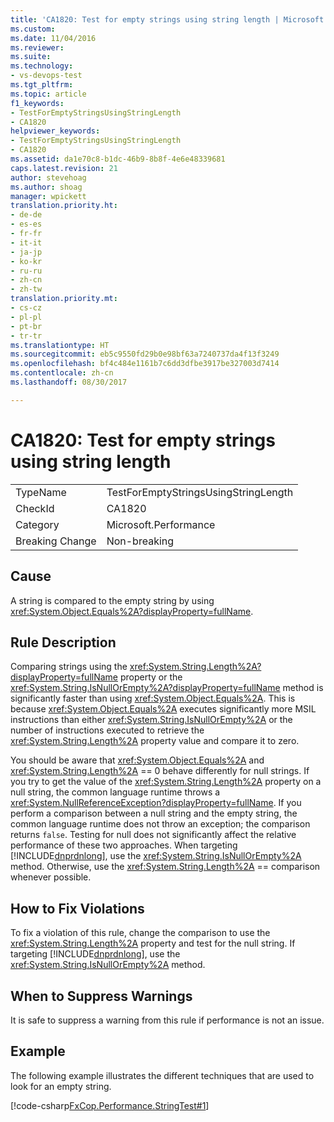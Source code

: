 ```yaml
---
title: 'CA1820: Test for empty strings using string length | Microsoft Docs'
ms.custom: 
ms.date: 11/04/2016
ms.reviewer: 
ms.suite: 
ms.technology:
- vs-devops-test
ms.tgt_pltfrm: 
ms.topic: article
f1_keywords:
- TestForEmptyStringsUsingStringLength
- CA1820
helpviewer_keywords:
- TestForEmptyStringsUsingStringLength
- CA1820
ms.assetid: da1e70c8-b1dc-46b9-8b8f-4e6e48339681
caps.latest.revision: 21
author: stevehoag
ms.author: shoag
manager: wpickett
translation.priority.ht:
- de-de
- es-es
- fr-fr
- it-it
- ja-jp
- ko-kr
- ru-ru
- zh-cn
- zh-tw
translation.priority.mt:
- cs-cz
- pl-pl
- pt-br
- tr-tr
ms.translationtype: HT
ms.sourcegitcommit: eb5c9550fd29b0e98bf63a7240737da4f13f3249
ms.openlocfilehash: bf4c484e1161b7c6dd3dfbe3917be327003d7414
ms.contentlocale: zh-cn
ms.lasthandoff: 08/30/2017

---
```

# <a name="ca1820-test-for-empty-strings-using-string-length"></a>CA1820: Test for empty strings using string length
|||  
|-|-|  
|TypeName|TestForEmptyStringsUsingStringLength|  
|CheckId|CA1820|  
|Category|Microsoft.Performance|  
|Breaking Change|Non-breaking|  
  
## <a name="cause"></a>Cause  
 A string is compared to the empty string by using <xref:System.Object.Equals%2A?displayProperty=fullName>.  
  
## <a name="rule-description"></a>Rule Description  
 Comparing strings using the <xref:System.String.Length%2A?displayProperty=fullName> property or the <xref:System.String.IsNullOrEmpty%2A?displayProperty=fullName> method is significantly faster than using <xref:System.Object.Equals%2A>. This is because <xref:System.Object.Equals%2A> executes significantly more MSIL instructions than either <xref:System.String.IsNullOrEmpty%2A> or the number of instructions executed to retrieve the <xref:System.String.Length%2A> property value and compare it to zero.  
  
 You should be aware that <xref:System.Object.Equals%2A> and <xref:System.String.Length%2A> == 0 behave differently for null strings. If you try to get the value of the <xref:System.String.Length%2A> property on a null string, the common language runtime throws a <xref:System.NullReferenceException?displayProperty=fullName>. If you perform a comparison between a null string and the empty string, the common language runtime does not throw an exception; the comparison returns `false`. Testing for null does not significantly affect the relative performance of these two approaches. When targeting [!INCLUDE[dnprdnlong](../code-quality/includes/dnprdnlong_md.md)], use the <xref:System.String.IsNullOrEmpty%2A> method. Otherwise, use the <xref:System.String.Length%2A> == comparison whenever possible.  
  
## <a name="how-to-fix-violations"></a>How to Fix Violations  
 To fix a violation of this rule, change the comparison to use the <xref:System.String.Length%2A> property and test for the null string. If targeting [!INCLUDE[dnprdnlong](../code-quality/includes/dnprdnlong_md.md)], use the <xref:System.String.IsNullOrEmpty%2A> method.  
  
## <a name="when-to-suppress-warnings"></a>When to Suppress Warnings  
 It is safe to suppress a warning from this rule if performance is not an issue.  
  
## <a name="example"></a>Example  
 The following example illustrates the different techniques that are used to look for an empty string.  
  
 [!code-csharp[FxCop.Performance.StringTest#1](../code-quality/codesnippet/CSharp/ca1820-test-for-empty-strings-using-string-length_1.cs)]

